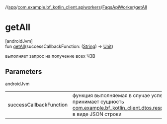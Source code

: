 //[app](../../../index.md)/[com.example.bf_kotlin_client.apiworkers](../index.md)/[FaqsApiWorker](index.md)/[getAll](get-all.md)

# getAll

[androidJvm]\
fun [getAll](get-all.md)(successCallbackFunction: ([String](https://kotlinlang.org/api/latest/jvm/stdlib/kotlin/-string/index.html)) -&gt; [Unit](https://kotlinlang.org/api/latest/jvm/stdlib/kotlin/-unit/index.html))

выполняет запрос на получение всех ЧЗВ

## Parameters

androidJvm

| | |
|---|---|
| successCallbackFunction | функция выполняемая в случае успешного запроса и принимает сущность [com.example.bf_kotlin_client.dtos.responses.FaqResponseDto](../../com.example.bf_kotlin_client.dtos.responses/-faq-response-dto/index.md) в виде JSON строки |
